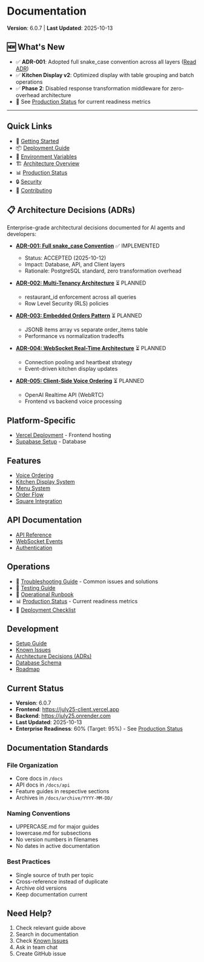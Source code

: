 # Documentation

**Version**: 6.0.7 | **Last Updated**: 2025-10-13

## 🆕 What's New

- ✅ **ADR-001**: Adopted full snake_case convention across all layers ([Read ADR](ADR-001-snake-case-convention.md))
- ✅ **Kitchen Display v2**: Optimized display with table grouping and batch operations
- ✅ **Phase 2**: Disabled response transformation middleware for zero-overhead architecture
- 📄 See [Production Status](PRODUCTION_STATUS.md) for current readiness metrics

---

## Quick Links

- 🚀 [Getting Started](GETTING_STARTED.md)
- 📦 [Deployment Guide](DEPLOYMENT.md)
- 🔧 [Environment Variables](ENVIRONMENT.md)
- 🏗️ [Architecture Overview](ARCHITECTURE.md)
- 📊 [Production Status](PRODUCTION_STATUS.md)
- 🔒 [Security](../SECURITY.md)
- 🤝 [Contributing](../CONTRIBUTING.md)

## 📋 Architecture Decisions (ADRs)

Enterprise-grade architectural decisions documented for AI agents and developers:

- **[ADR-001: Full snake_case Convention](ADR-001-snake-case-convention.md)** ✅ IMPLEMENTED
  - Status: ACCEPTED (2025-10-12)
  - Impact: Database, API, and Client layers
  - Rationale: PostgreSQL standard, zero transformation overhead

- **[ADR-002: Multi-Tenancy Architecture](ADR-002-multi-tenancy.md)** ⏳ PLANNED
  - restaurant_id enforcement across all queries
  - Row Level Security (RLS) policies

- **[ADR-003: Embedded Orders Pattern](ADR-003-embedded-orders.md)** ⏳ PLANNED
  - JSONB items array vs separate order_items table
  - Performance vs normalization tradeoffs

- **[ADR-004: WebSocket Real-Time Architecture](ADR-004-websocket-architecture.md)** ⏳ PLANNED
  - Connection pooling and heartbeat strategy
  - Event-driven kitchen display updates

- **[ADR-005: Client-Side Voice Ordering](ADR-005-client-voice.md)** ⏳ PLANNED
  - OpenAI Realtime API (WebRTC)
  - Frontend vs backend voice processing

## Platform-Specific

- [Vercel Deployment](VERCEL.md) - Frontend hosting
- [Supabase Setup](../supabase/MIGRATION_GUIDE.md) - Database

## Features

- [Voice Ordering](voice/VOICE_ORDERING_EXPLAINED.md)
- [Kitchen Display System](DEPLOYMENT.md#kds-deploy)
- [Menu System](MENU_SYSTEM.md)
- [Order Flow](ORDER_FLOW.md)
- [Square Integration](DEPLOYMENT.md#square-integration)

## API Documentation

- [API Reference](api/API-REFERENCE.md)
- [WebSocket Events](api/websockets/README.md)
- [Authentication](JWT_AUTHENTICATION_FLOW.md)

## Operations

- 🔧 [Troubleshooting Guide](TROUBLESHOOTING.md) - Common issues and solutions
- 🧪 [Testing Guide](TESTING_GUIDE.md)
- 📖 [Operational Runbook](OPERATIONAL_RUNBOOK.md)
- 📊 [Production Status](PRODUCTION_STATUS.md) - Current readiness metrics
- 🚨 [Deployment Checklist](DEPLOYMENT.md#pre-deployment-checklist)

## Development

- [Setup Guide](06-development/setup.md)
- [Known Issues](06-development/known-issues.md)
- [Architecture Decisions (ADRs)](#-architecture-decisions-adrs)
- [Database Schema](DATABASE.md)
- [Roadmap](ROADMAP.md)

## Current Status

- **Version**: 6.0.7
- **Frontend**: https://july25-client.vercel.app
- **Backend**: https://july25.onrender.com
- **Last Updated**: 2025-10-13
- **Enterprise Readiness**: 60% (Target: 95%) - See [Production Status](PRODUCTION_STATUS.md)

## Documentation Standards

### File Organization
- Core docs in `/docs`
- API docs in `/docs/api`
- Feature guides in respective sections
- Archives in `/docs/archive/YYYY-MM-DD/`

### Naming Conventions
- UPPERCASE.md for major guides
- lowercase.md for subsections
- No version numbers in filenames
- No dates in active documentation

### Best Practices
- Single source of truth per topic
- Cross-reference instead of duplicate
- Archive old versions
- Keep documentation current

## Need Help?

1. Check relevant guide above
2. Search in documentation
3. Check [Known Issues](06-development/known-issues.md)
4. Ask in team chat
5. Create GitHub issue
